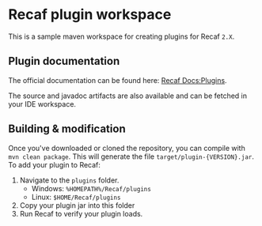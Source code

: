 # Recaf plugin workspace

This is a sample maven workspace for creating plugins for Recaf `2.X`.

## Plugin documentation

The official documentation can be found here: [Recaf Docs:Plugins](https://col-e.github.io/Recaf-documentation/adv-plugins.html).

The source and javadoc artifacts are also available and can be fetched in your IDE workspace.

## Building & modification

Once you've downloaded or cloned the repository, you can compile with `mvn clean package`. 
This will generate the file `target/plugin-{VERSION}.jar`. To add your plugin to Recaf:

1. Navigate to the `plugins` folder.
    - Windows: `%HOMEPATH%/Recaf/plugins`
	- Linux: `$HOME/Recaf/plugins`
2. Copy your plugin jar into this folder
3. Run Recaf to verify your plugin loads.